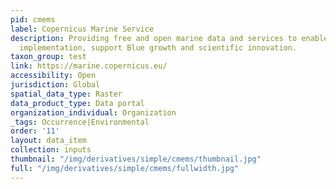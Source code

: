 ```yaml
---
pid: cmems
label: Copernicus Marine Service
description: Providing free and open marine data and services to enable marine policy
  implementation, support Blue growth and scientific innovation.
taxon_group: test
link: https://marine.copernicus.eu/
accessibility: Open
jurisdiction: Global
spatial_data_type: Raster
data_product_type: Data portal
organization_individual: Organization
_tags: Occurrence|Environmental
order: '11'
layout: data_item
collection: inputs
thumbnail: "/img/derivatives/simple/cmems/thumbnail.jpg"
full: "/img/derivatives/simple/cmems/fullwidth.jpg"
---
```

